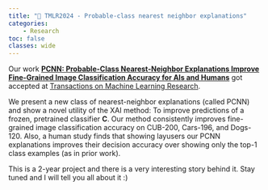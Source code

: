 ```yaml
---
title: "🎉 TMLR2024 - Probable-class nearest neighbor explanations"
categories: 
    - Research
toc: false
classes: wide
---
```


Our work [**PCNN: Probable-Class Nearest-Neighbor Explanations Improve Fine-Grained Image Classification Accuracy for AIs and Humans**](https://openreview.net/pdf?id=OcFjqiJ98b) got accepted at [Transactions on Machine Learning Research](https://jmlr.org/tmlr/).

We present a new class of nearest-neighbor explanations (called PCNN) and show a novel utility of the XAI method: To improve predictions of a frozen,
pretrained classifier **C**.
Our method consistently improves fine-grained image classification accuracy on CUB-200,
Cars-196, and Dogs-120.
Also, a human study finds that showing layusers our PCNN explanations
improves their decision accuracy over showing only the top-1 class examples (as in prior work).

This is a 2-year project and there is a very interesting story behind it. Stay tuned and I will tell you all about it :)